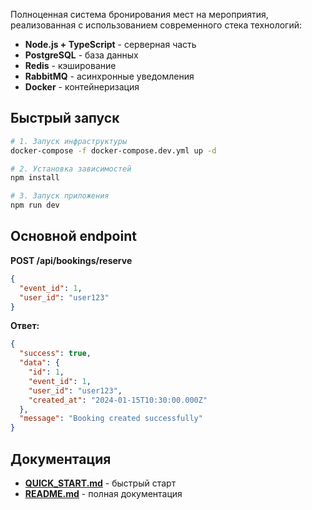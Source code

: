 Полноценная система бронирования мест на мероприятия, реализованная с использованием современного стека технологий:
- **Node.js + TypeScript** - серверная часть
- **PostgreSQL** - база данных
- **Redis** - кэширование
- **RabbitMQ** - асинхронные уведомления
- **Docker** - контейнеризация

## Быстрый запуск

```bash
# 1. Запуск инфраструктуры
docker-compose -f docker-compose.dev.yml up -d

# 2. Установка зависимостей
npm install

# 3. Запуск приложения
npm run dev
```

## Основной endpoint

**POST /api/bookings/reserve**

```json
{
  "event_id": 1,
  "user_id": "user123"
}
```

**Ответ:**
```json
{
  "success": true,
  "data": {
    "id": 1,
    "event_id": 1,
    "user_id": "user123",
    "created_at": "2024-01-15T10:30:00.000Z"
  },
  "message": "Booking created successfully"
}
```


## Документация

- **[QUICK_START.md](QUICK_START.md)** - быстрый старт
- **[README.md](README.md)** - полная документация